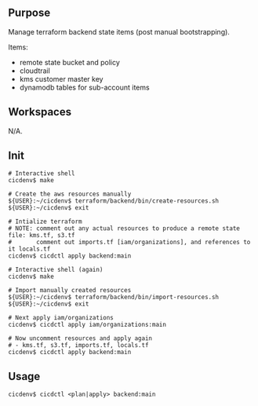 ## Purpose
Manage terraform backend state items (post manual bootstrapping).

Items:
* remote state bucket and policy
* cloudtrail
* kms customer master key
* dynamodb tables for sub-account items

## Workspaces
N/A.

## Init
```
# Interactive shell
cicdenv$ make

# Create the aws resources manually
${USER}:~/cicdenv$ terraform/backend/bin/create-resources.sh
${USER}:~/cicdenv$ exit

# Intialize terraform
# NOTE: comment out any actual resources to produce a remote state file: kms.tf, s3.tf
#       comment out imports.tf [iam/organizations], and references to it locals.tf
cicdenv$ cicdctl apply backend:main

# Interactive shell (again)
cicdenv$ make

# Import manually created resources
${USER}:~/cicdenv$ terraform/backend/bin/import-resources.sh
${USER}:~/cicdenv$ exit

# Next apply iam/organizations
cicdenv$ cicdctl apply iam/organizations:main

# Now uncomment resources and apply again
# - kms.tf, s3.tf, imports.tf, locals.tf
cicdenv$ cicdctl apply backend:main
```

## Usage
```
cicdenv$ cicdctl <plan|apply> backend:main
```
